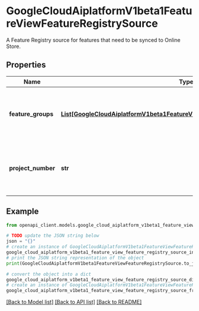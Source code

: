 # GoogleCloudAiplatformV1beta1FeatureViewFeatureRegistrySource

A Feature Registry source for features that need to be synced to Online Store.

## Properties

Name | Type | Description | Notes
------------ | ------------- | ------------- | -------------
**feature_groups** | [**List[GoogleCloudAiplatformV1beta1FeatureViewFeatureRegistrySourceFeatureGroup]**](GoogleCloudAiplatformV1beta1FeatureViewFeatureRegistrySourceFeatureGroup.md) | Required. List of features that need to be synced to Online Store. | [optional] 
**project_number** | **str** | Optional. The project number of the parent project of the Feature Groups. | [optional] 

## Example

```python
from openapi_client.models.google_cloud_aiplatform_v1beta1_feature_view_feature_registry_source import GoogleCloudAiplatformV1beta1FeatureViewFeatureRegistrySource

# TODO update the JSON string below
json = "{}"
# create an instance of GoogleCloudAiplatformV1beta1FeatureViewFeatureRegistrySource from a JSON string
google_cloud_aiplatform_v1beta1_feature_view_feature_registry_source_instance = GoogleCloudAiplatformV1beta1FeatureViewFeatureRegistrySource.from_json(json)
# print the JSON string representation of the object
print(GoogleCloudAiplatformV1beta1FeatureViewFeatureRegistrySource.to_json())

# convert the object into a dict
google_cloud_aiplatform_v1beta1_feature_view_feature_registry_source_dict = google_cloud_aiplatform_v1beta1_feature_view_feature_registry_source_instance.to_dict()
# create an instance of GoogleCloudAiplatformV1beta1FeatureViewFeatureRegistrySource from a dict
google_cloud_aiplatform_v1beta1_feature_view_feature_registry_source_from_dict = GoogleCloudAiplatformV1beta1FeatureViewFeatureRegistrySource.from_dict(google_cloud_aiplatform_v1beta1_feature_view_feature_registry_source_dict)
```
[[Back to Model list]](../README.md#documentation-for-models) [[Back to API list]](../README.md#documentation-for-api-endpoints) [[Back to README]](../README.md)


